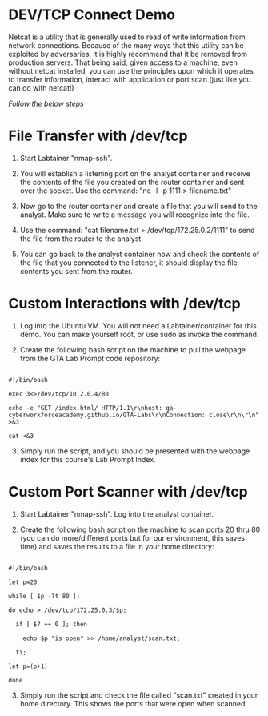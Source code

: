 DEV/TCP Connect Demo
=====

Netcat is a utility that is generally used to read of write information from network connections. Because of the many ways that this utility can be exploited by adversaries, it is highly 
recommend that it be removed from production servers. That being said, given access to a machine, even without netcat installed, you can use the principles upon
which it operates to transfer information, interact with application or port scan (just like you can do with netcat!)


*Follow the below steps*

File Transfer with /dev/tcp
=====
 
1) Start Labtainer "nmap-ssh".

2) You will establish a listening port on the analyst container and receive the contents of the file you created on the router container and sent over the socket. Use the command: "nc -l -p 1111 > filename.txt"

4) Now go to the router container and create a file that you will send to the analyst. Make sure to write a message you will recognize into the file.

5) Use the command: "cat filename.txt > /dev/tcp/172.25.0.2/1111" to send the file from the router to the analyst

5) You can go back to the analyst container now and check the contents of the file that you connected to the listener, it should display the file contents you sent from the router.



Custom Interactions with /dev/tcp
=====

 
1) Log into the Ubuntu VM.  You will not need a Labtainer/container for this demo. You can make yourself root, or use sudo as invoke the command.

2) Create the following bash script on the machine to pull the webpage from the GTA Lab Prompt code repository:



```

#!/bin/bash

exec 3<>/dev/tcp/10.2.0.4/80

echo -e "GET /index.html/ HTTP/1.1\r\nhost: ga-cyberworkforceacademy.github.io/GTA-Labs\r\nConnection: close\r\n\r\n" >&3

cat <&3

```

3) Simply run the script, and you should be presented with the webpage index for this course's Lab Prompt Index.



Custom Port Scanner with /dev/tcp
====


1) Start Labtainer "nmap-ssh". Log into the analyst container.

2) Create the following bash script on the machine to scan ports 20 thru 80 (you can do more/different ports but for our environment, this saves time) and saves the results to a file in your home directory:



```

#!/bin/bash

let p=20

while [ $p -lt 80 ];

do echo > /dev/tcp/172.25.0.3/$p;

  if [ $? == 0 ]; then
  
    echo $p "is open" >> /home/analyst/scan.txt; 
    
  fi;
  
let p=(p+1)

done

```



3) Simply run the script and check the file called "scan.txt" created in your home directory. This shows the ports that were open when scanned.


